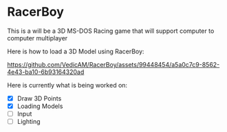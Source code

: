# RacerBoy
This is a will be a 3D MS-DOS Racing game that will support computer to computer multiplayer

Here is how to load a 3D Model using RacerBoy:


https://github.com/VedicAM/RacerBoy/assets/99448454/a5a0c7c9-8562-4e43-ba10-6b93164320ad



Here is currently what is being worked on:
- [X] Draw 3D Points
- [X] Loading Models
- [ ] Input
- [ ] Lighting
